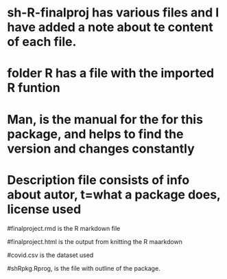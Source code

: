 # sh-R-finalproj has various files and I have added a note about te content of each file.

# folder R has a file with the imported R funtion

# Man, is the manual for the for this package, and helps to find the version and changes constantly

# Description file consists of info about autor, t=what a package does, license used

#finalproject.rmd is the R markdown file

#finalproject.html is the output from knitting the R maarkdown

#covid.csv is the dataset used

#shRpkg.Rprog, is the file with outline of the package.
